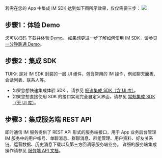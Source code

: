 若需在您的 App 中集成 IM SDK 达到如下图所示效果，仅仅需要三步：
![](https://main.qcloudimg.com/raw/8e62583eda69db2f6f1baade7ab8540a.png)

## 步骤1：体验 Demo

您可以扫码 [下载并体验 Demo](https://cloud.tencent.com/document/product/269/36852)。
如果想更进一步了解如何使用 IM SDK，请参见 [一分钟跑通 Demo](https://cloud.tencent.com/document/product/269/36838)。

<a name="nJjpr"></a>
## 步骤2：集成 SDK
TUIKit 是对 IM SDK 封装的一层 UI 组件，包含常用的 IM 操作，例如聊天面板、会话列表、联系人等。
- 如果您想快速集成体验 SDK ，请参见 [极速集成 SDK（含 UI 库）](https://cloud.tencent.com/document/product/269/37059)。
- 如果您想直接使用 SDK 的接口实现完全自定义界面，请参见 [常规集成 SDK（无 UI 库）](https://cloud.tencent.com/document/product/269/9227)。

<a name="EvGSB"></a>
## 步骤3：集成服务端 REST API
即时通信 IM 服务提供了 REST API 形式的服务端接口，用于 App 业务后台管理 IM 服务中的用户帐号、单聊消息、群聊消息、群组管理、用户资料、好友关系链、运营数据、历史消息下载以及第三方回调等服务端业务。
详细的服务端集成操作请参见 [服务端 API 文档](https://cloud.tencent.com/document/product/269/1520)。

